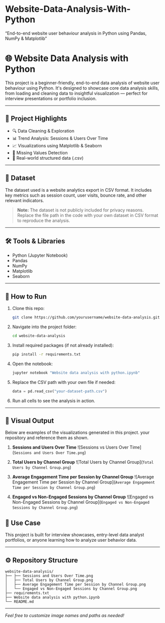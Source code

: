 # Website-Data-Analysis-With-Python
“End-to-end website user behaviour analysis in Python using Pandas, NumPy &amp; Matplotlib”

# 🌐 Website Data Analysis with Python

This project is a beginner-friendly, end-to-end data analysis of website user behaviour using Python. It's designed to showcase core data analysis skills, from loading and cleaning data to insightful visualization — perfect for interview presentations or portfolio inclusion.

---

## 📌 Project Highlights

* 🔍 Data Cleaning & Exploration
* 📊 Trend Analysis: Sessions & Users Over Time
* 📈 Visualizations using Matplotlib & Seaborn
* 🧼 Missing Values Detection
* 📁 Real-world structured data (.csv)

---

## 📂 Dataset

The dataset used is a website analytics export in CSV format. It includes key metrics such as session count, user visits, bounce rate, and other relevant indicators.

> **Note:** The dataset is not publicly included for privacy reasons. Replace the file path in the code with your own dataset in CSV format to reproduce the analysis.

---

## 🛠️ Tools & Libraries

* Python (Jupyter Notebook)
* Pandas
* NumPy
* Matplotlib
* Seaborn

---

## 🚀 How to Run

1. Clone this repo:

   ```bash
   git clone https://github.com/yourusername/website-data-analysis.git
   ```
2. Navigate into the project folder:

   ```bash
   cd website-data-analysis
   ```
3. Install required packages (if not already installed):

   ```bash
   pip install -r requirements.txt
   ```
4. Open the notebook:

   ```bash
   jupyter notebook "Website data analysis with python.ipynb"
   ```
5. Replace the CSV path with your own file if needed:

   ```python
   data = pd.read_csv("your-dataset-path.csv")
   ```
6. Run all cells to see the analysis in action.

---

## 📸 Visual Output

Below are examples of the visualizations generated in this project. your repository and reference them as shown.

1. **Sessions and Users Over Time**
   ![Sessions vs Users Over Time](`Sessions and Users Over Time.png`)

2. **Total Users by Channel Group**
   ![Total Users by Channel Group](`Total Users by Channel Group.png`)

3. **Average Engagement Time per Session by Channel Group**
   ![Average Engagement Time per Session by Channel Group](`Average Engagement Time per Session by Channel Group.png`)

4. **Engaged vs Non-Engaged Sessions by Channel Group**
   ![Engaged vs Non-Engaged Sessions by Channel Group](`Engaged vs Non-Engaged Sessions by Channel Group.png`)

## 📌 Use Case

This project is built for interview showcases, entry-level data analyst portfolios, or anyone learning how to analyze user behavior data.

---

## ⚙️ Repository Structure

```
website-data-analysis/
├── ├── Sessions and Users Over Time.png
│   ├── Total Users by Channel Group.png
│   ├── Average Engagement Time per Session by Channel Group.png
│   └── Engaged vs Non-Engaged Sessions by Channel Group.png
├── requirements.txt
├── Website data analysis with python.ipynb
└── README.md
```

---

*Feel free to customize image names and paths as needed!*
